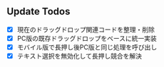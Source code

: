 ## Update Todos

- [x] 現在のドラッグドロップ関連コードを整理・削除
- [x] PC版の既存ドラッグドロップをベースに統一実装
- [x] モバイル版で長押し後PC版と同じ処理を呼び出し
- [x] テキスト選択を無効化して長押し競合を解決 